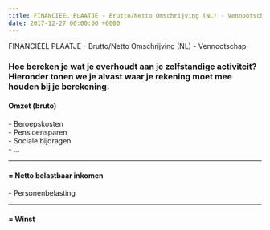 ```yaml
---
title: FINANCIEEL PLAATJE - Brutto/Netto Omschrijving (NL) - Vennootschap
date: 2017-12-27 00:00:00 +0000
---
```

FINANCIEEL PLAATJE - Brutto/Netto Omschrijving (NL) - Vennootschap

<div class="box">
<div class="box-header">
<h3>Hoe bereken je wat je overhoudt aan je zelfstandige activiteit?
<span class="sidenote">Hieronder tonen we je alvast waar je rekening moet mee houden bij je berekening.</span>
</h3>
</div>
<div class="box-body">
<div class="sum center" style="margin-top:20px;">
<h4>Omzet (bruto)</h4>
<p>- Beroepskosten
<br>- Pensioensparen
<br>- Sociale bijdragen
<br>- ...</p>
<hr>
<h4>= Netto belastbaar inkomen</h4>
<p>- Personenbelasting</p>
<hr>
<h4>= Winst</h4>
</div>
</div>
</div>